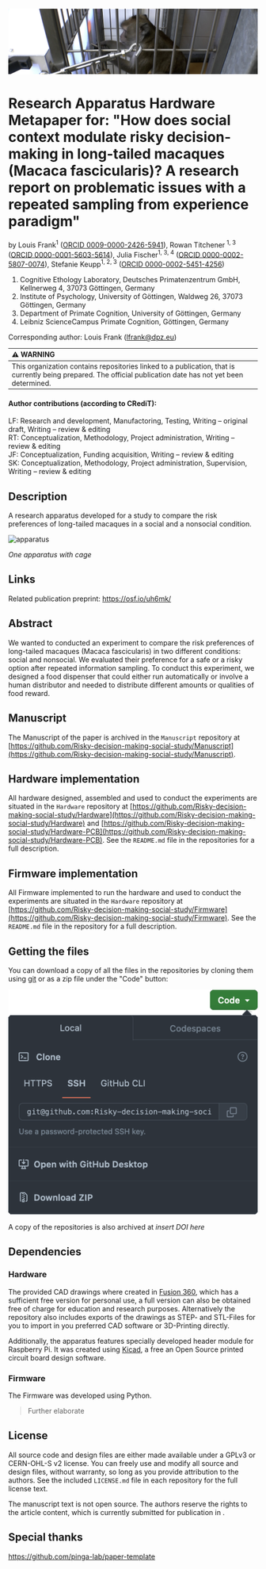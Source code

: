 ![header](../img/header.jpg)

# Research Apparatus Hardware Metapaper for: "How does social context modulate risky decision-making in long-tailed macaques (Macaca fascicularis)? A research report on problematic issues with a repeated sampling from experience paradigm"

by
Louis Frank<sup>1</sup> ([ORCID 0009-0000-2426-5941](https://orcid.org/0009-0000-2426-5941)),
Rowan Titchener<sup> 1, 3</sup> ([ORCID 0000-0001-5603-5614](https://orcid.org/0000-0001-5603-5614)),
Julia Fischer<sup>1, 3, 4</sup> ([ORCID 0000-0002-5807-0074](https://orcid.org/0000-0002-5807-0074)),
Stefanie Keupp<sup>1, 2, 3</sup> ([ORCID 0000-0002-5451-4256](https://orcid.org/0000-0002-5451-4256))

1. Cognitive Ethology Laboratory, Deutsches Primatenzentrum GmbH, Kellnerweg 4, 37073 Göttingen, Germany
2. Institute of Psychology, University of Göttingen, Waldweg 26, 37073 Göttingen, Germany
3. Department of Primate Cognition, University of Göttingen, Germany
4. Leibniz ScienceCampus Primate Cognition, Göttingen, Germany

Corresponding author: Louis Frank (lfrank@dpz.eu)

| :warning: WARNING                                                                                                                                             |
| :------------------------------------------------------------------------------------------------------------------------------------------------------------ |
| This organization contains repositories linked to a publication, that is currently being prepared. The official publication date has not yet been determined. |


#### Author contributions (according to CRediT):

LF: Research and development, Manufactoring, Testing, Writing – original draft, Writing – review & editing  
RT: Conceptualization, Methodology, Project administration, Writing – review & editing  
JF: Conceptualization, Funding acquisition, Writing – review & editing  
SK: Conceptualization, Methodology, Project administration, Supervision, Writing – review & editing  

## Description

A research apparatus developed for a study to compare the risk preferences of long-tailed macaques in a social and a nonsocial condition.

![apparatus](../img/apparatus.png)

*One apparatus with cage*

## Links

Related publication preprint: <https://osf.io/uh6mk/>

## Abstract

We wanted to conducted an experiment to compare the risk preferences of long-tailed macaques (Macaca fascicularis) in two different conditions: social and nonsocial. We evaluated their preference for a safe or a risky option after repeated information sampling. To conduct this experiment, we designed a food dispenser that could either run automatically or involve a human distributor and needed to distribute different amounts or qualities of food reward.

## Manuscript

The Manuscript of the paper is archived in
the `Manuscript` repository at [https://github.com/Risky-decision-making-social-study/Manuscript](https://github.com/Risky-decision-making-social-study/Manuscript).

## Hardware implementation

All hardware designed, assembled and used to conduct the experiments are situated in
the `Hardware` repository at [https://github.com/Risky-decision-making-social-study/Hardware](https://github.com/Risky-decision-making-social-study/Hardware) and [https://github.com/Risky-decision-making-social-study/Hardware-PCB](https://github.com/Risky-decision-making-social-study/Hardware-PCB).
See the `README.md` file in the repositories for a full description.

## Firmware implementation

All Firmware implemented to run the hardware and used to conduct the experiments are situated in
the `Hardware` repository at [https://github.com/Risky-decision-making-social-study/Firmware](https://github.com/Risky-decision-making-social-study/Firmware).
See the `README.md` file in the repository for a full description.

## Getting the files

You can download a copy of all the files in the repositories by cloning them using [git](https://git-scm.com/) or as a zip file under the "Code" button:

![code-git](../img/code-git.png)

A copy of the repositories is also archived at *insert DOI here*

## Dependencies

### Hardware

The provided CAD drawings where created in [Fusion 360](https://www.autodesk.com/products/fusion-360/), which has a sufficient free version for personal use, a full version can also be obtained free of charge for education and research purposes.
Alternatively the repository also includes exports of the drawings as STEP- and STL-Files for you to import in you preferred CAD software or 3D-Printing directly.

Additionally, the apparatus features specially developed header module for Raspberry Pi. It was created using [Kicad](https://www.kicad.org/), a free an Open Source printed circuit board design software.

### Firmware

The Firmware was developed using Python.

> Further elaborate

## License

All source code and design files are either made available under a GPLv3 or CERN-OHL-S v2 license. You can freely use and modify all source and design files, without warranty, so long as you provide attribution to the authors. See the included `LICENSE.md` file in each repository for the full license text.

The manuscript text is not open source. The authors reserve the rights to the
article content, which is currently submitted for publication in <Journal>.

## Special thanks

<https://github.com/pinga-lab/paper-template>
